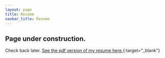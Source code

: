 ```yaml
---
layout: page
title: Resume
navbar_title: Resume
---
```


## Page under construction.
Check back later. [See the pdf version of my resume here.](https://media.shihling.com/appendices/resume.pdf){:target="_blank"}
